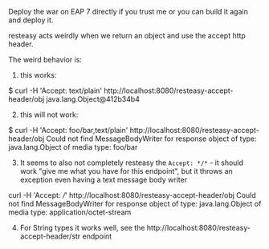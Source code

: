 Deploy the war on EAP 7 directly if you trust me or you can build it again and deploy it.

resteasy acts weirdly when we return an object and use the accept http header.

The weird behavior is:

1) this works: 

$ curl -H 'Accept: text/plain' http://localhost:8080/resteasy-accept-header/obj
java.lang.Object@412b34b4

2) this will not work:

$ curl -H 'Accept: foo/bar,text/plain' http://localhost:8080/resteasy-accept-header/obj
Could not find MessageBodyWriter for response object of type: java.lang.Object of media type: foo/bar 

3) It seems to also not completely resteasy the `Accept: */*` - it should work "give me what you have for this endpoint", but it throws an exception even having a text message body writer

curl -H 'Accept: */*' http://localhost:8080/resteasy-accept-header/obj
Could not find MessageBodyWriter for response object of type: java.lang.Object of media type: application/octet-stream

4) For String types it works well, see the http://localhost:8080/resteasy-accept-header/str  endpoint
